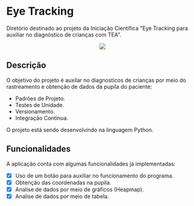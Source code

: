 # Eye Tracking 
Diretório destinado ao projeto da Iniciação Científica "Eye Tracking para auxiliar no diagnóstico de crianças com TEA".

<p align="center">
  <img src="Arkanoid.png">
</p>

## Descrição
O objetivo do projeto é auxilar no diagnosticos de crianças por meio do rastreamento e obtenção de dados da pupila do paciente:

- Padrões de Projeto.
- Testes de Unidade.
- Versionamento.
- Integração Contínua.

O projeto está sendo desenvolvindo na linguagem Python.

## Funcionalidades
A aplicação conta com algumas funcionalidades já implementadas:
- [x] Uso de um botão para auxiliar no funcionamento do programa.
- [x] Obtenção das coordenadas na pupila.
- [x] Analise de dados por meio de gráficos (Heapmap).
- [x] Analise de dados por meio de tabela.
